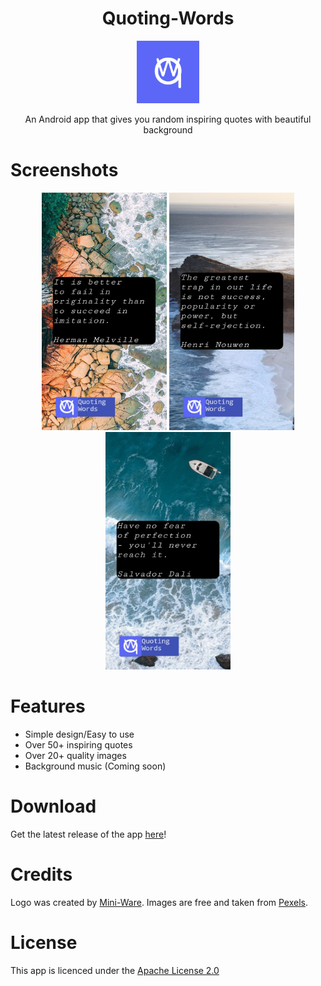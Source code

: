 <div align="center" width="100%">

  <h1>Quoting-Words</h1>

  <img style="width:100px; height:100px;" src="qw2.png">

  <p>An Android app that gives you random inspiring quotes with beautiful background</p>
</div>

# Screenshots

<div align="center" width="100%">
  <img style="width:200px; height:380px;" src="ss0.jpg">
  <img style="width:200px; height:380px;" src="ss1.jpg">
  <img style="width:200px; height:380px;" src="ss2.jpg">
</div>

# Features
- Simple design/Easy to use
- Over 50+ inspiring quotes
- Over 20+ quality images
- Background music (Coming soon)
# Download
Get the latest release of the app [here](https://github.com/Mini-Ware/Quoting-Words/releases)!
# Credits
Logo was created by [Mini-Ware](https://github.com/Mini-Ware). Images are free and taken from [Pexels](https://www.pexels.com/).
# License
This app is licenced under the [Apache License 2.0](https://github.com/Mini-Ware/Quoting-Words/blob/main/LICENSE)
